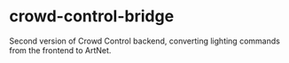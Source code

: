 # crowd-control-bridge
Second version of Crowd Control backend, converting lighting commands from the frontend to ArtNet.
